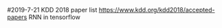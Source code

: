  
 #2019-7-21
  KDD 2018 paper list https://www.kdd.org/kdd2018/accepted-papers
  RNN in tensorflow
